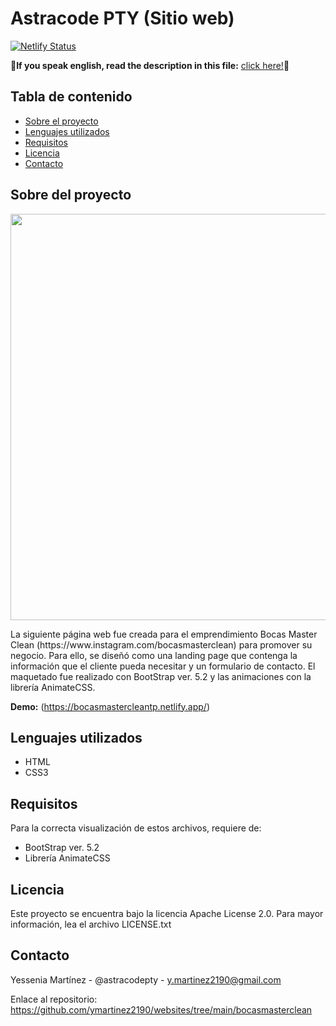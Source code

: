 # Astracode PTY (Sitio web)
[![Netlify Status](https://api.netlify.com/api/v1/badges/4725b612-1156-4e9c-a7ba-542f3c5fd7a6/deploy-status)](https://app.netlify.com/sites/astracodepty/deploys)

 **:red_circle:If you speak english, read the description in this file:** [click here!](README(ENG).md):red_circle: 

## Tabla de contenido
- [Sobre el proyecto](https://github.com/ymartinez2190/websites/edit/main/bocasmasterclean/README.md#sobre-del-proyecto)
- [Lenguajes utilizados](https://github.com/ymartinez2190/websites/edit/main/bocasmasterclean/README.md#lenguajes-utilizados)
- [Requisitos](https://github.com/ymartinez2190/websites/edit/main/bocasmasterclean/README.md#requisitos)
- [Licencia](https://github.com/ymartinez2190/websites/edit/main/bocasmasterclean/README.md#licencia)
- [Contacto](https://github.com/ymartinez2190/websites/edit/main/bocasmasterclean/README.md#contacto)

## Sobre del proyecto
<p align="center">
<img src="https://github.com/ymartinez2190/Bocas-master-clean-website/blob/main/img/Bocas-master-clean-website-complete-screenshot.png" width="700" height="650">
</p>
La siguiente página web fue creada para el emprendimiento Bocas Master Clean (https://www.instagram.com/bocasmasterclean) para promover su negocio. Para ello, se diseñó como una landing page que contenga la información que el cliente pueda necesitar y un formulario de contacto. El maquetado fue realizado con BootStrap ver. 5.2 y las animaciones con la librería AnimateCSS.

**Demo:** (https://bocasmastercleantp.netlify.app/)

## Lenguajes utilizados
 - HTML
 - CSS3

## Requisitos
Para la correcta visualización de estos archivos, requiere de:
- BootStrap ver. 5.2
- Librería AnimateCSS

## Licencia
Este proyecto se encuentra bajo la licencia Apache License 2.0. Para mayor información, lea el archivo LICENSE.txt

## Contacto
Yessenia Martínez - @astracodepty - y.martinez2190@gmail.com

Enlace al repositorio: https://github.com/ymartinez2190/websites/tree/main/bocasmasterclean

